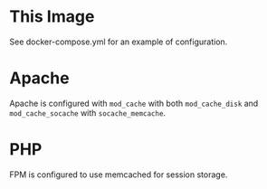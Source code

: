 # This Image

See docker-compose.yml for an example of configuration.

# Apache

Apache is configured with `mod_cache` with both `mod_cache_disk` and `mod_cache_socache` with `socache_memcache`.

# PHP

FPM is configured to use memcached for session storage.
